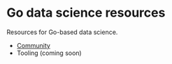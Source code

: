 # Go data science resources
Resources for Go-based data science. 

- [Community](community)
- Tooling (coming soon)

